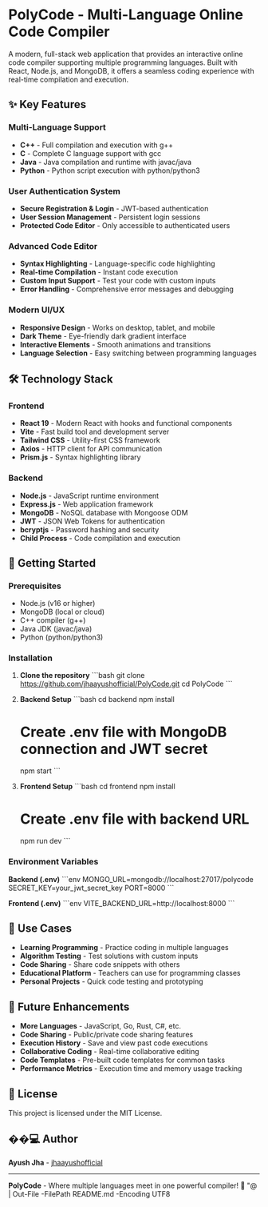 # PolyCode - Multi-Language Online Code Compiler

A modern, full-stack web application that provides an interactive online code compiler supporting multiple programming languages. Built with React, Node.js, and MongoDB, it offers a seamless coding experience with real-time compilation and execution.

## ✨ Key Features

### Multi-Language Support

- **C++** - Full compilation and execution with g++
- **C** - Complete C language support with gcc
- **Java** - Java compilation and runtime with javac/java
- **Python** - Python script execution with python/python3

### User Authentication System

- **Secure Registration & Login** - JWT-based authentication
- **User Session Management** - Persistent login sessions
- **Protected Code Editor** - Only accessible to authenticated users

### Advanced Code Editor

- **Syntax Highlighting** - Language-specific code highlighting
- **Real-time Compilation** - Instant code execution
- **Custom Input Support** - Test your code with custom inputs
- **Error Handling** - Comprehensive error messages and debugging

### Modern UI/UX

- **Responsive Design** - Works on desktop, tablet, and mobile
- **Dark Theme** - Eye-friendly dark gradient interface
- **Interactive Elements** - Smooth animations and transitions
- **Language Selection** - Easy switching between programming languages

## 🛠️ Technology Stack

### Frontend

- **React 19** - Modern React with hooks and functional components
- **Vite** - Fast build tool and development server
- **Tailwind CSS** - Utility-first CSS framework
- **Axios** - HTTP client for API communication
- **Prism.js** - Syntax highlighting library

### Backend

- **Node.js** - JavaScript runtime environment
- **Express.js** - Web application framework
- **MongoDB** - NoSQL database with Mongoose ODM
- **JWT** - JSON Web Tokens for authentication
- **bcryptjs** - Password hashing and security
- **Child Process** - Code compilation and execution

## 🚀 Getting Started

### Prerequisites

- Node.js (v16 or higher)
- MongoDB (local or cloud)
- C++ compiler (g++)
- Java JDK (javac/java)
- Python (python/python3)

### Installation

1. **Clone the repository**
   \`\`\`bash
   git clone https://github.com/jhaayushofficial/PolyCode.git
   cd PolyCode
   \`\`\`

2. **Backend Setup**
   \`\`\`bash
   cd backend
   npm install

   # Create .env file with MongoDB connection and JWT secret

   npm start
   \`\`\`

3. **Frontend Setup**
   \`\`\`bash
   cd frontend
   npm install
   # Create .env file with backend URL
   npm run dev
   \`\`\`

### Environment Variables

**Backend (.env)**
\`\`\`env
MONGO_URL=mongodb://localhost:27017/polycode
SECRET_KEY=your_jwt_secret_key
PORT=8000
\`\`\`

**Frontend (.env)**
\`\`\`env
VITE_BACKEND_URL=http://localhost:8000
\`\`\`

## 🎯 Use Cases

- **Learning Programming** - Practice coding in multiple languages
- **Algorithm Testing** - Test solutions with custom inputs
- **Code Sharing** - Share code snippets with others
- **Educational Platform** - Teachers can use for programming classes
- **Personal Projects** - Quick code testing and prototyping

## 🔮 Future Enhancements

- **More Languages** - JavaScript, Go, Rust, C#, etc.
- **Code Sharing** - Public/private code sharing features
- **Execution History** - Save and view past code executions
- **Collaborative Coding** - Real-time collaborative editing
- **Code Templates** - Pre-built code templates for common tasks
- **Performance Metrics** - Execution time and memory usage tracking

## 📄 License

This project is licensed under the MIT License.

## ��‍💻 Author

**Ayush Jha** - [jhaayushofficial](https://github.com/jhaayushofficial)

---

**PolyCode** - Where multiple languages meet in one powerful compiler! 🚀
"@ | Out-File -FilePath README.md -Encoding UTF8

